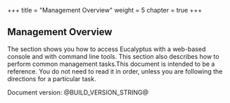 +++
title = "Management Overview"
weight = 5
chapter = true
+++


## Management Overview
The section shows you how to access Eucalyptus with a web-based console and with command line tools. This section also describes how to perform common management tasks.This document is intended to be a reference. You do not need to read it in order, unless you are following the directions for a particular task. 

Document version: @BUILD_VERSION_STRING@ 

